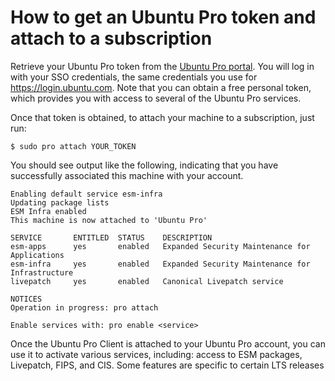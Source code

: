 # How to get an Ubuntu Pro token and attach to a subscription

Retrieve your Ubuntu Pro token from the [Ubuntu Pro portal](https://ubuntu.com/pro/). You will
log in with your SSO credentials, the same credentials you use for https://login.ubuntu.com. Note that you
can obtain a free personal token, which provides you with access to several of the Ubuntu Pro
services.

Once that token is obtained, to attach your machine to a subscription, just run:

```
$ sudo pro attach YOUR_TOKEN
```

You should see output like the following, indicating that you have successfully associated this
machine with your account.

```
Enabling default service esm-infra
Updating package lists
ESM Infra enabled
This machine is now attached to 'Ubuntu Pro'

SERVICE       ENTITLED  STATUS    DESCRIPTION
esm-apps      yes       enabled   Expanded Security Maintenance for Applications
esm-infra     yes       enabled   Expanded Security Maintenance for Infrastructure
livepatch     yes       enabled   Canonical Livepatch service

NOTICES
Operation in progress: pro attach

Enable services with: pro enable <service>
```

Once the Ubuntu Pro Client is attached to your Ubuntu Pro account, you can use it to activate various services,
including: access to ESM packages, Livepatch, FIPS, and CIS. Some features are specific to certain
LTS releases
